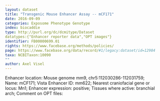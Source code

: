 ```yaml
---
layout: dataset  
title: "Transgenic Mouse Enhancer Assay -- mCF171"  
date: 2016-09-09  
categories: Exposome Phenotype Genotype  
index: biocaddie  
type: http://purl.org/dc/dcmitype/Dataset  
datatypes:{"Enhancer reporter data","OPT images"}  
identifier: FB00000699.01  
rights: https://www.facebase.org/methods/policies/  
page: https://www.facebase.org/data/record/#1/legacy:dataset/id=12984  
taxa: NCBITaxon:10090  
""  
author: Axel Visel
---
```

 Enhancer location: Mouse genome mm9, chr5:112030286-112031759; Name: mCF171; Vista Enhancer ID: mm622; Nearest craniofacial gene or locus: Mn1; Enhancer expression: positive; Tissues where active: branchial arch; Comment on OPT files: 
